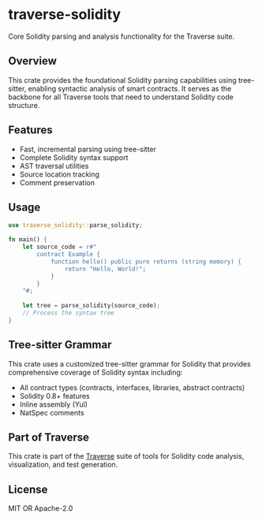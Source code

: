 # traverse-solidity

Core Solidity parsing and analysis functionality for the Traverse suite.

## Overview

This crate provides the foundational Solidity parsing capabilities using tree-sitter, enabling syntactic analysis of smart contracts. It serves as the backbone for all Traverse tools that need to understand Solidity code structure.

## Features

- Fast, incremental parsing using tree-sitter
- Complete Solidity syntax support
- AST traversal utilities
- Source location tracking
- Comment preservation

## Usage

```rust
use traverse_solidity::parse_solidity;

fn main() {
    let source_code = r#"
        contract Example {
            function hello() public pure returns (string memory) {
                return "Hello, World!";
            }
        }
    "#;
    
    let tree = parse_solidity(source_code);
    // Process the syntax tree
}
```

## Tree-sitter Grammar

This crate uses a customized tree-sitter grammar for Solidity that provides comprehensive coverage of Solidity syntax including:
- All contract types (contracts, interfaces, libraries, abstract contracts)
- Solidity 0.8+ features
- Inline assembly (Yul)
- NatSpec comments

## Part of Traverse

This crate is part of the [Traverse](https://github.com/calltrace/traverse) suite of tools for Solidity code analysis, visualization, and test generation.

## License

MIT OR Apache-2.0
